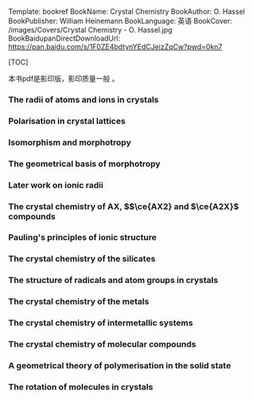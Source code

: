 Template: bookref
BookName: Crystal Chemistry
BookAuthor: O. Hassel
BookPublisher: William Heinemann
BookLanguage: 英语
BookCover: /images/Covers/Crystal Chemistry - O. Hassel.jpg
BookBaidupanDirectDownloadUrl: https://pan.baidu.com/s/1F0ZE4bdtynYEdCJeizZqCw?pwd=0kn7

[TOC]


本书pdf是影印版，影印质量一般 。


### The radii of atoms and ions in crystals

### Polarisation in crystal lattices

### Isomorphism and morphotropy

### The geometrical basis of morphotropy

### Later work on ionic radii

### The crystal chemistry of AX, $$\ce{AX2} and $\ce{A2X}$ compounds

### Pauling's principles of ionic structure

### The crystal chemistry of the silicates

### The structure of radicals and atom groups in crystals

### The crystal chemistry of the metals

### The crystal chemistry of intermetallic systems

### The crystal chemistry of molecular compounds 

### A geometrical theory of polymerisation in the solid state

### The rotation of molecules in crystals